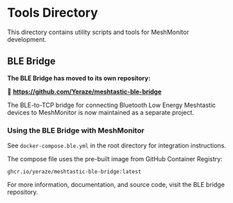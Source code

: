 # Tools Directory

This directory contains utility scripts and tools for MeshMonitor development.

## BLE Bridge

**The BLE Bridge has moved to its own repository:**

🔗 **https://github.com/Yeraze/meshtastic-ble-bridge**

The BLE-to-TCP bridge for connecting Bluetooth Low Energy Meshtastic devices to MeshMonitor is now maintained as a separate project.

### Using the BLE Bridge with MeshMonitor

See `docker-compose.ble.yml` in the root directory for integration instructions.

The compose file uses the pre-built image from GitHub Container Registry:
```
ghcr.io/yeraze/meshtastic-ble-bridge:latest
```

For more information, documentation, and source code, visit the BLE bridge repository.
